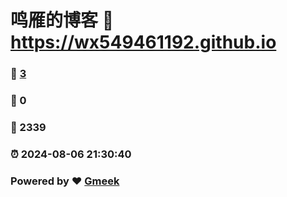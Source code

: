 # 鸣雁的博客 :link: https://wx549461192.github.io 
### :page_facing_up: [3](https://wx549461192.github.io/tag.html) 
### :speech_balloon: 0 
### :hibiscus: 2339 
### :alarm_clock: 2024-08-06 21:30:40 
### Powered by :heart: [Gmeek](https://github.com/Meekdai/Gmeek)

